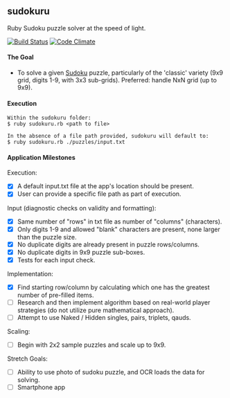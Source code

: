 ## sudokuru
Ruby Sudoku puzzle solver at the speed of light.

[![Build Status](https://semaphoreci.com/api/v1/projects/f143a17b-2c6c-45c1-8698-5e79c8e736b7/663467/shields_badge.svg)](https://semaphoreci.com/rolandburrows/sudokuru)  [![Code Climate](https://codeclimate.com/github/RolandBurrows/sudokuru/badges/gpa.svg)](https://codeclimate.com/github/RolandBurrows/sudokuru)

#### The Goal
* To solve a given [Sudoku](https://en.wikipedia.org/wiki/Sudoku) puzzle, particularly of the 'classic' variety (9x9 grid, digits 1-9, with 3x3 sub-grids). Preferred: handle NxN grid (up to 9x9).

#### Execution
```
Within the sudokuru folder:
$ ruby sudokuru.rb <path to file>

In the absence of a file path provided, sudokuru will default to:
$ ruby sudokuru.rb ./puzzles/input.txt
```

#### Application Milestones
Execution:
- [X] A default input.txt file at the app's location should be present.
- [X] User can provide a specific file path as part of execution.

Input (diagnostic checks on validity and formatting):
- [X] Same number of "rows" in txt file as number of "columns" (characters).
- [X] Only digits 1-9 and allowed "blank" characters are present, none larger than the puzzle size.
- [X] No duplicate digits are already present in puzzle rows/columns.
- [X] No duplicate digits in 9x9 puzzle sub-boxes.
- [X] Tests for each input check.

Implementation:
- [X] Find starting row/column by calculating which one has the greatest number of pre-filled items.
- [ ] Research and then implement algorithm based on real-world player strategies (do not utilize pure mathematical approach).
- [ ] Attempt to use Naked / Hidden singles, pairs, triplets, qauds.

Scaling:
- [ ] Begin with 2x2 sample puzzles and scale up to 9x9.

Stretch Goals:
- [ ] Ability to use photo of sudoku puzzle, and OCR loads the data for solving.
- [ ] Smartphone app
